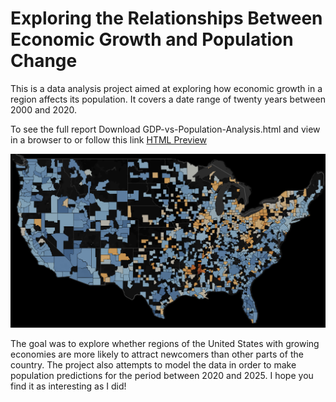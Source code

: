 # Exploring the Relationships Between Economic Growth and Population Change

This is a data analysis project aimed at exploring how economic growth in a region affects its population. It covers a date range of twenty years between 2000 and 2020. 

To see the full report Download GDP-vs-Population-Analysis.html and view in a browser to or follow this link [HTML Preview](https://html-preview.github.io/?url=https://github.com/mbauerw/gdp_vs_pop/blob/main/GDP-vs-Population-Analysis.html)

![ScreenShot](https://github.com/mbauerw/gdp_vs_pop/blob/main/heatmap_clipped.png) 

The goal was to explore whether regions of the United States with growing economies are more likely to attract newcomers than other parts of the country. The project also attempts to model the data in order to make population predictions for the period between 2020 and 2025. I hope you find it as interesting as I did!
